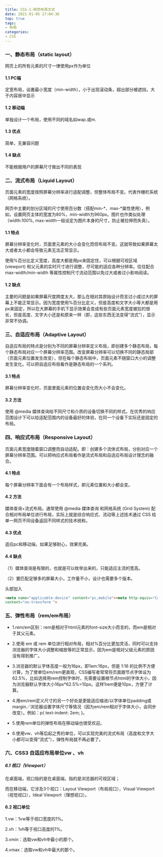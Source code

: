 ```yaml
---
title: CSS-1-网页布局方式
date: 2021-01-05 17:04:36
top: true
tags:
- 布局
categories:
- CSS
---
```

### 一、静态布局（static layout）
<!--more-->
网页上的所有元素的尺寸一律使用px作为单位

#### 1.1 PC端

定宽布局，设置最小宽度（min-width），小于出现滚动条，超出部分被遮挡，大于内容居中显示

#### 1.2 移动端

单独设计一个布局，使用不同的域名如wap.或m.

#### 1.3 优点

简单，无兼容问题

#### 1.4 缺点

不能根据用户的屏幕尺寸做出不同的表现

### 二、流式布局（Liquid Layout）

页面元素的宽度按照屏幕分辨率进行适配调整，但整体布局不变。代表作栅栏系统（网格系统）。

网页中主要的划分区域的尺寸使用百分数（搭配min-*、max-*属性使用），例如，设置网页主体的宽度为80%，min-width为960px。图片也作类似处理（width:100%, max-width一般设定为图片本身的尺寸，防止被拉伸而失真）。

#### 1.1 特点

屏幕分辨率变化时，页面里元素的大小会变化而但布局不变。这就导致如果屏幕太大或者太小都会导致元素无法正常显示。

使用%百分比定义宽度，高度大都是用px来固定住，可以根据可视区域 (viewport) 和父元素的实时尺寸进行调整，尽可能的适应各种分辨率。往往配合 max-width/min-width 等属性控制尺寸流动范围以免过大或者过小影响阅读。

#### 1.2 缺点

主要的问题是如果屏幕尺度跨度太大，那么在相对其原始设计而言过小或过大的屏幕上不能正常显示。因为宽度使用%百分比定义，但是高度和文字大小等大都是用px来固定，所以在大屏幕的手机下显示效果会变成有些页面元素宽度被拉的很长，但是高度、文字大小还是和原来一样（即，这些东西无法变得“流式”），显示非常不协调。

### 三、自适应布局（Adaptive Layout）

自适应布局的特点是分别为不同的屏幕分辨率定义布局，即创建多个静态布局，每个静态布局对应一个屏幕分辨率范围。改变屏幕分辨率可以切换不同的静态局部（页面元素位置发生改变），但在每个静态布局中，页面元素不随窗口大小的调整发生变化。可以把自适应布局看作是静态布局的一个系列。

#### 3.1 特点

屏幕分辨率变化时，页面里面元素的位置会变化而大小不会变化。

#### 3.2 方法

使用 @media 媒体查询给不同尺寸和介质的设备切换不同的样式。在优秀的响应范围设计下可以给适配范围内的设备最好的体验，在同一个设备下实际还是固定的布局。

### 四、响应式布局（Responsive Layout）

页面元素宽度随着窗口调整而自动适配。即：创建多个流体式布局，分别对应一个屏幕分辨率范围。可以把响应式布局看作是流式布局和自适应布局设计理念的融合。

#### 4.1 特点

每个屏幕分辨率下面会有一个布局样式，即元素位置和大小都会变。

#### 4.2 方法

媒体查询+流式布局。通常使用 @media 媒体查询 和网格系统 (Grid System) 配合相对布局单位进行布局，实际上就是综合响应式、流动等上述技术通过 CSS 给单一网页不同设备返回不同样式的技术统称。

#### 4.3 优点

适应pc和移动端，如果足够耐心，效果完美。

#### 4.4 缺点 

（1）媒体查询是有限的，也就是可以枚举出来的，只能适应主流的宽高。

（2）要匹配足够多的屏幕大小，工作量不小，设计也需要多个版本。

头部加入

```html
<meta name="applicable-device" content="pc,mobile"><meta http-equiv="Cache-Control" 
content="no-transform ">
```

### 五、弹性布局（rem/em布局）

- 1.rem/em区别：rem是相对于html元素的font-size大小而言的，而em是相对于其父元素。

- 2.使用 em 或 rem 单位进行相对布局，相对%百分比更加灵活，同时可以支持浏览器的字体大小调整和缩放等的正常显示，因为em是相对父级元素的原因没有得到推广。

- 3.浏览器的默认字体高度一般为16px，即1em:16px，但是 1:16 的比例不方便计算，为了使单位em/rem更直观，CSS编写者常常将页面跟节点字体设为62.5%，比如选择用rem控制字体时，先需要设置根节点html的字体大小，因为浏览器默认字体大小16px*62.5%=10px。这样1rem便是10px，方便了计算。

- 4.用em/rem定义尺寸的另一个好处是更能适应缩进/以字体单位padding或margin／浏览器设置字体尺寸等情况（因为em/rem相对于字体大小，会同步改变）。例如：p{ text-indent: 2em; }。

- 5.使用rem单位的弹性布局在移动端也很受欢迎。

- 6.使用vw、vh等后起之秀的单位，可以实现完美的流式布局（高度和文字大小都可以变得“流式”），弹性布局就不再必要了。

### 六、CSS3 自适应布局单位vw 、vh

##### 6.1 视口（Viewport）

在桌面端，视口指的是在桌面端，指的是浏览器的可视区域；  

而在移动端，它涉及3个视口：Layout Viewport（布局视口），Visual Viewport（视觉视口），Ideal Viewport（理想视口）。

#### 6.2 视口单位

1.vw：1vw等于视口宽度的1%。

2.vh：1vh等于视口高度的1%。  

3.vmin：选取vw和vh中最小的那个。

4.vmax：选取vw和vh中最大的那个。

